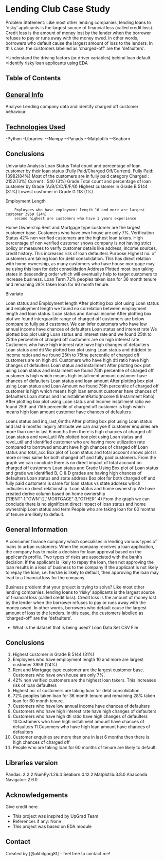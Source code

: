 # Lending Club Case Study
Problem Statement:
Like most other lending companies, lending loans to ‘risky’ applicants is the largest source of financial loss (called credit loss). Credit loss is the amount of money lost by the lender when the borrower refuses to pay or runs away with the money owed. In other words, borrowers who default cause the largest amount of loss to the lenders. In this case, the customers labelled as 'charged-off' are the 'defaulters'.

*Understand the driving factors (or driver variables) behind loan default
*Identify risky loan applicants using EDA


## Table of Contents

## [General Info](#general-information)
Analyse Lending company data and identify charged off customer behaviour

## [Technologies Used](#technologies-used)
-Python
-Libraries:
--Numpy	
--Panads
--Matplotlib
--Seaborn

## Conclusions
Univariate Analysis
Loan Status
		Total count and percentage of loan customer by their loan status (Fully Paid/Charged Off/Current). 
		Fully Paid: 13982(84%) Most of the customers are in fully paid category
		Charged : 2152(13%)
		Current : 540 (3%)
Grade
		Total count and percentage of loan customer by Grade (A/B/C/D/E/F/G)
		Highest customer in Grade B 5144 (31%)
		Lowest customer in Grade G 118 (1%)

Employment Length

		Employees who have employment length 10 and more are largest customer 3959 (24%)
		second highest are customers who have 1 years experience
Home Ownership
		Rent and Mortgage type customer are the largest customer base. Customers who have own house are only 7%.
Verification 
Status
		42% non verified customers are the highest loan takers. High percentage of non verified customer shows company is not having strict policy or measures to verify customer 		details like address, income sources, credit history. This increases risk of loan defaulters
Purpose
		Highest no. of customers are taking loan for debt consolidation. This has direct relation with home ownership, as many customers who have house mortgage may be using this 		loan for debt consolidation
Address
		Plotted most loan taking states in descending order which will eventually help to target customers to increase business.
Loan Term
		72% peoples taken loan for 36 month tenure and remaining 28% taken loan for 60 month tenure.


Bivariate

Loan status and Employment length
		After plotting box plot using Loan status and employment length we found no correlation between employment length and loan status.
Loan status and Annual income
		After plotting box plot we found interquartile range of charged off customers are below compare to fully paid customer. We can infer customers who have low annual income 		have chances of defaulters
Loan status and interest rate
		We plotted box plot using Loan status and interest rate and we found 25th to 75the percentile of charged off customers are on high interest rate. Customers who have high 		interest rate have high changes of defaulters
Loan status and dti
		We plotted box plot using Loan status and dti(debt to income ratio) and we found 25th to 75the percentile of charged off customers are on high dti. Customers who have high 		dti ratio have high changes of defaulters
Loan status and installment
		After plotting box plot using Loan status and installment we found 75th percentile of charged off customer is high which means high installment amount customer have  			chances of defaulters
Loan status and loan amount
		After plotting box plot using Loan status and Loan Amount we found 75th percentile of charged off customer is high which means high loan amount customer have  chances of 		defaulters
Loan status and IncInstallmentRatio(Income & Installment Ratio)
		After plotting box plot using Loan status and Income installment ratio we found 25th and 75th percentile of charged off customer is high which means high loan amount 			customer have  chances of defaulters

Loans status and inq_last_6mths
		After plotting box plot using Loan status and last 6 months inquiry attribute we can analyse 
		if customer enquiries are more than one in last 6 months then there is high chances of charged off
Loan status and revol_util
		We plotted box plot using Loan status and revol_util and identified customer who are having more utilization rate compared to borrowed amount have high chances of charged 		off
Loan status and total_acc 
		Box plot of Loan status and total account shows plot is more or less same for both changed off and fully paid customers.
		From the graph we can conclude there is no direct impact of total account on charged off customers
Loan status and Grade
		Using Box plot of Loan status and grade we identified B, C & D grades are  having high chances of defaulters
Loan status and state address
		Box plot for both charged off and fully paid customers is same for loan status vs state address which indicates no direct relationship.
Loan status and home ownership
 		We have created derive column based on home ownership ("RENT":1,"OWN":2,"MORTGAGE":3,"OTHER":4)
		From the graph we can conclude there is no significant direct impact of loan status and home ownership
Loan status and term
		People who are taking loan for 60 months of tenure are likely to default.



<!-- You can include any other section that is pertinent to your problem -->

## General Information
 A consumer finance company which specialises in lending various types of loans to urban customers. When the company receives a loan application, the company has to make a decision for loan approval based on the applicant’s profile. Two types of risks are associated with the bank’s decision:
If the applicant is likely to repay the loan, then not approving the loan results in a loss of business to the company
If the applicant is not likely to repay the loan, i.e. he/she is likely to default, then approving the loan may lead to a financial loss for the company

Business problem that your project is trying to solve?
Like most other lending companies, lending loans to ‘risky’ applicants is the largest source of financial loss (called credit loss). Credit loss is the amount of money lost by the lender when the borrower refuses to pay or runs away with the money owed. In other words, borrowers who default cause the largest amount of loss to the lenders. In this case, the customers labelled as 'charged-off' are the 'defaulters'. 

- What is the dataset that is being used?
Loan Data Set CSV File


## Conclusions
1. Highest customer in Grade B 5144 (31%)
2. Employees who have employment length 10 and more are largest customer 3959 (24%)
3. Rent and Mortgage type customer are the largest customer base. Customers who have own house are only 7%.
4. 42% non verified customers are the highest loan takers. This increases risk of loan defaulters
5. Highest no. of customers are taking loan for debt consolidation.
6. 72% peoples taken loan for 36 month tenure and remaining 28% taken loan for 60 month tenure.
7. Customers who have low annual income have chances of defaulters
8. Customers who have high interest rate have high changes of defaulters
9. Customers who have high dti ratio have high changes of defaulters
10.Customers who have high installment amount have  chances of defaulters
11.Cusomers who have high loan amount have  chances of defaulters
12. Customer enquiries are more than one in last 6 months then there is high chances of charged off
13. People who are taking loan for 60 months of tenure are likely to default. 

## Libraries version
Pandas: 2.2.2
NumPy:1.26.4
Seaborn:0.12.2
Matplotlib:3.8.0
Anaconda Navigator: 2.6.0

## Acknowledgements
Give credit here.
- This project was inspired by UpGrad Team
- References if any: None
- This project was based on EDA module


## Contact
Created by [@akhilgarg81] - feel free to contact me!
